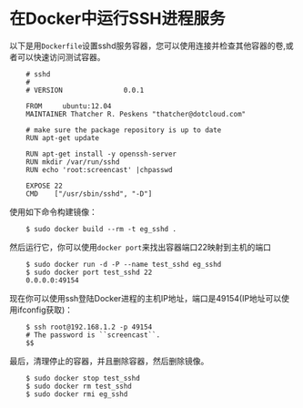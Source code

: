 # 在Docker中运行SSH进程服务


以下是用`Dockerfile`设置sshd服务容器，您可以使用连接并检查其他容器的卷,或者可以快速访问测试容器。

```
	# sshd
	#
	# VERSION               0.0.1
	
	FROM     ubuntu:12.04
	MAINTAINER Thatcher R. Peskens "thatcher@dotcloud.com"
	
	# make sure the package repository is up to date
	RUN apt-get update
	
	RUN apt-get install -y openssh-server
	RUN mkdir /var/run/sshd
	RUN echo 'root:screencast' |chpasswd
	
	EXPOSE 22
	CMD    ["/usr/sbin/sshd", "-D"]
```

使用如下命令构建镜像：

```
	$ sudo docker build --rm -t eg_sshd .
```

然后运行它，你可以使用`docker port`来找出容器端口22映射到主机的端口

```
	$ sudo docker run -d -P --name test_sshd eg_sshd
	$ sudo docker port test_sshd 22
	0.0.0.0:49154
```

现在你可以使用ssh登陆Docker进程的主机IP地址，端口是49154(IP地址可以使用ifconfig获取)：

```
	$ ssh root@192.168.1.2 -p 49154
	# The password is ``screencast``.
	$$
```

最后，清理停止的容器，并且删除容器，然后删除镜像。

```
	$ sudo docker stop test_sshd
	$ sudo docker rm test_sshd
	$ sudo docker rmi eg_sshd
```